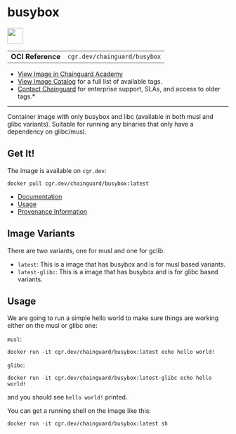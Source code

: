 <!--monopod:start-->
# busybox

<!--url:start-->
<a href="https://www.busybox.net/">
<!--logo:start-->
  <img src="https://storage.googleapis.com/chainguard-academy/logos/busybox/logo.svg" width="36px" height="36px" />
<!--logo:end-->
</a>
<!--url:end-->

| | |
| - | - |
| **OCI Reference** | `cgr.dev/chainguard/busybox` |

* [View Image in Chainguard Academy](https://edu.chainguard.dev/chainguard/chainguard-images/reference/busybox/overview/)
* [View Image Catalog](https://console.enforce.dev/images/catalog) for a full list of available tags.
* [Contact Chainguard](https://www.chainguard.dev/chainguard-images) for enterprise support, SLAs, and access to older tags.*
---
<!--monopod:end-->

<!--overview:start-->
Container image with only busybox and libc (available in both musl and glibc variants). Suitable for running any binaries that only have a dependency on glibc/musl.
<!--overview:end-->

<!--getting:start-->
## Get It!
The image is available on `cgr.dev`:

```
docker pull cgr.dev/chainguard/busybox:latest
```
<!--getting:end-->

<!--body:start-->

- [Documentation](https://edu.chainguard.dev/chainguard/chainguard-images/reference/busybox)
- [Usage](https://github.com/chainguard-images/images/blob/main/images/busybox/README.md#usage)
- [Provenance Information](https://edu.chainguard.dev/chainguard/chainguard-images/reference/busybox/provenance_info/)

## Image Variants

There are two variants, one for musl and one for gclib.

- `latest`: This is a image that has busybox and is for musl based variants.
- `latest-glibc`: This is a image that has busybox and is for glibc based variants.

## Usage

We are going to run a simple hello world to make sure things are working either on the musl or glibc one:

`musl`:
```shell
docker run -it cgr.dev/chainguard/busybox:latest echo hello world!
```

`glibc`:
```shell
docker run -it cgr.dev/chainguard/busybox:latest-glibc echo hello world!
```

and you should see `hello world!` printed.

You can get a running shell on the image like this:

```shell
docker run -it cgr.dev/chainguard/busybox:latest sh
```
<!--body:end-->

